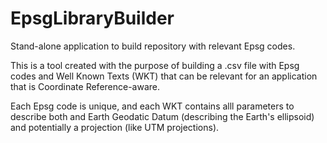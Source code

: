 # EpsgLibraryBuilder
Stand-alone application to build repository with relevant Epsg codes.

This is a tool created with the purpose of building a .csv file with Epsg codes and Well Known Texts (WKT) that can be relevant for an application that is Coordinate Reference-aware.



Each Epsg code is unique, and each WKT contains alll parameters to describe both and Earth Geodatic Datum (describing the Earth's ellipsoid) and potentially a projection (like UTM projections).

